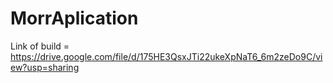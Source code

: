 # MorrAplication

Link of build = https://drive.google.com/file/d/175HE3QsxJTi22ukeXpNaT6_6m2zeDo9C/view?usp=sharing
